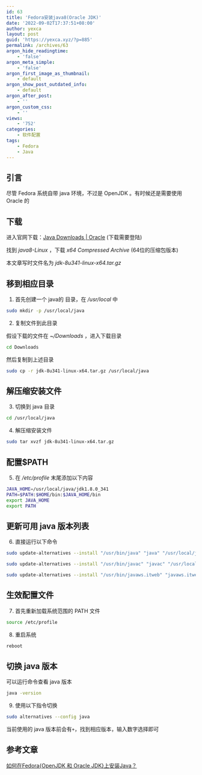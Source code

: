 ```yaml
---
id: 63
title: 'Fedora安装java8(Oracle JDK)'
date: '2022-09-02T17:37:51+08:00'
author: yexca
layout: post
guid: 'https://yexca.xyz/?p=885'
permalink: /archives/63
argon_hide_readingtime:
    - 'false'
argon_meta_simple:
    - 'false'
argon_first_image_as_thumbnail:
    - default
argon_show_post_outdated_info:
    - default
argon_after_post:
    - ''
argon_custom_css:
    - ''
views:
    - '752'
categories:
    - 软件配置
tags:
    - Fedora
    - Java
---
```


## 引言

尽管 Fedora 系统自带 java 环境，不过是 OpenJDK 。有时候还是需要使用 Oracle 的

## 下载

进入官网下载：[Java Downloads | Oracle](https://www.oracle.com/java/technologies/downloads/) (下载需要登陆)

找到 *java8-Linux* ，下载 *x64 Compressed Archive* (64位的压缩包版本)

本文章写时文件名为 *jdk-8u341-linux-x64.tar.gz*

## 移到相应目录

1. 首先创建一个 java的 目录，在 */usr/local* 中

```bash
sudo mkdir -p /usr/local/java
```

2. 复制文件到此目录

假设下载的文件在 *~/Downloads* ，进入下载目录

```bash
cd Downloads
```

然后复制到上述目录

```bash
sudo cp -r jdk-8u341-linux-x64.tar.gz /usr/local/java
```

## 解压缩安装文件

3. 切换到 java 目录

```bash
cd /usr/local/java
```

4. 解压缩安装文件

```bash
sudo tar xvzf jdk-8u341-linux-x64.tar.gz
```

## 配置$PATH

5. 在 */etc/profile* 末尾添加以下内容

```bash
JAVA_HOME=/usr/local/java/jdk1.8.0_341
PATH=$PATH:$HOME/bin:$JAVA_HOME/bin
export JAVA_HOME
export PATH
```

## 更新可用 java 版本列表

6. 直接运行以下命令

```bash
sudo update-alternatives --install "/usr/bin/java" "java" "/usr/local/java/jdk1.8.0_341/bin/java" 1
```

```bash
sudo update-alternatives --install "/usr/bin/javac" "javac" "/usr/local/java/jdk1.8.0_341/bin/javac" 1
```

```bash
sudo update-alternatives --install "/usr/bin/javaws.itweb" "javaws.itweb" "/usr/local/java/jdk1.8.0_341/bin/javaws.itweb" 1
```

## 生效配置文件

7. 首先重新加载系统范围的 PATH 文件

```bash
source /etc/profile
```

8. 重启系统

```bash
reboot
```

## 切换 java 版本

可以运行命令查看 java 版本

```bash
java -version
```

9. 使用以下指令切换

```bash
sudo alternatives --config java
```

当前使用的 java 版本前会有`+`，找到相应版本，输入数字选择即可

## 参考文章

[如何在Fedora{OpenJDK 和 Oracle JDK}上安装Java？](https://www.lsbin.com/9422.html)